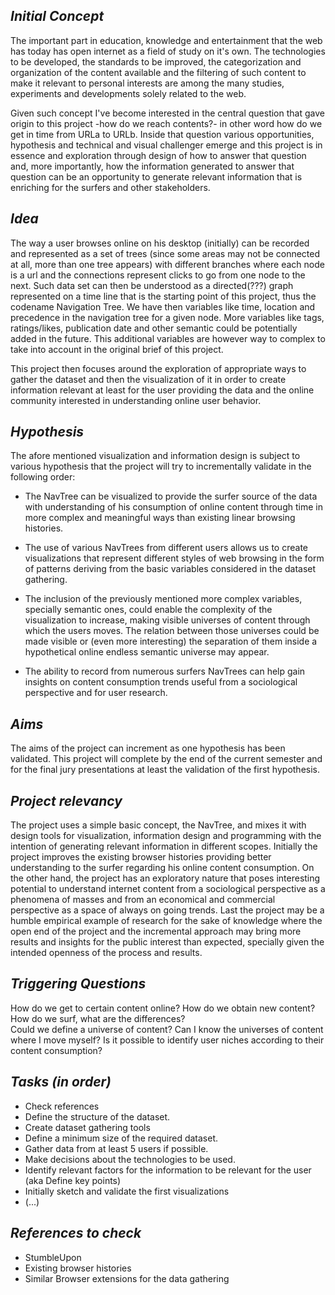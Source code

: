 *Initial Concept*
------------
The important part in education, knowledge and entertainment that the web has today has open internet as a field of study on it's own. The technologies to be developed, the standards to be improved, the categorization and organization of the content available and the filtering of such content to make it relevant to personal interests are among the many studies, experiments and developments solely related to the web.

Given such concept I've become interested in the central question that gave origin to this project -how do we reach contents?- in other word how do we get in time from URLa to URLb. Inside that question various opportunities, hypothesis and technical and visual challenger emerge and this project is in essence and exploration through design of how to answer that question and, more importantly, how the information generated to answer that question can be an opportunity to generate relevant information that is enriching for the surfers and other stakeholders. 

*Idea*
------------
The way a user browses online on his desktop (initially) can be recorded and represented as a set of trees (since some areas may not be connected at all, more than one tree appears) with different branches where each node is a url and the connections represent clicks to go from one node to the next. Such data set can then be understood as a directed(???) graph represented on a time line that is the starting point of this project, thus the codename Navigation Tree. We have then variables like time, location and precedence in the navigation tree for a given node. More variables like tags, ratings/likes, publication date and other semantic could be potentially added in the future. This additional variables are however way to complex to take into account in the original brief of this project.                                  

This project then focuses around the exploration of appropriate ways to gather the dataset and then the visualization of it in order to create information relevant at least for the user providing the data and the online community interested in understanding online user behavior.

*Hypothesis*
------------
The afore mentioned visualization and information design is subject to various hypothesis that the project will try to incrementally validate in the following order:

- The NavTree can be visualized to provide the surfer source of the data with understanding of his consumption of online content through time in more complex and meaningful ways than existing linear browsing histories.

- The use of various NavTrees from different users allows us to create visualizations that represent different styles of web browsing in the form of patterns deriving from the basic variables considered in the dataset gathering.

- The inclusion of the previously mentioned more complex variables, specially semantic ones, could enable the complexity of the visualization to increase, making visible universes of content through which the users moves. The relation between those universes could be made visible or (even more interesting) the separation of them inside a hypothetical online endless semantic universe may appear.

- The ability to record from numerous surfers NavTrees can help gain insights on content consumption trends useful from a sociological perspective and for user research.

*Aims*
--------------------
The aims of the project can increment as one hypothesis has been validated. This project will complete by the end of the current semester and for the final jury presentations at least the validation of the first hypothesis.

*Project relevancy*  
--------------------------------------
The project uses a simple basic concept, the NavTree, and mixes it with design tools for visualization, information design and programming with the intention of generating relevant information in different scopes. Initially the project improves the existing browser histories providing better understanding to the surfer regarding his online content consumption. On the other hand, the project has an exploratory nature that poses interesting potential to understand internet content from a sociological perspective as a phenomena of masses and from an economical and commercial perspective as a space of always on going trends. Last the project may be a humble empirical example of research for the sake of knowledge where the open end of the project and the incremental approach may bring more results and insights for the public interest than expected, specially given the intended openness of the process and results.

*Triggering Questions*
------------------------------------------
How do we get to certain content online?
How do we obtain new content?
How do we surf, what are the differences?               
Could we define a universe of content?
Can I know the universes of content where I move myself?
Is it possible to identify user niches according to their content consumption?


*Tasks (in order)*
------------------------------------
+ Check references
+ Define the structure of the dataset.
+ Create dataset gathering tools                
+ Define a minimum size of the required dataset.
+ Gather data from at least 5 users if possible.
+ Make decisions about the technologies to be used.
+ Identify relevant factors for the information to be relevant for the user (aka Define key points)
+ Initially sketch and validate the first visualizations
+ (...)

*References to check*
------------------------------------------

+ StumbleUpon
+ Existing browser histories
+ Similar Browser extensions for the data gathering
